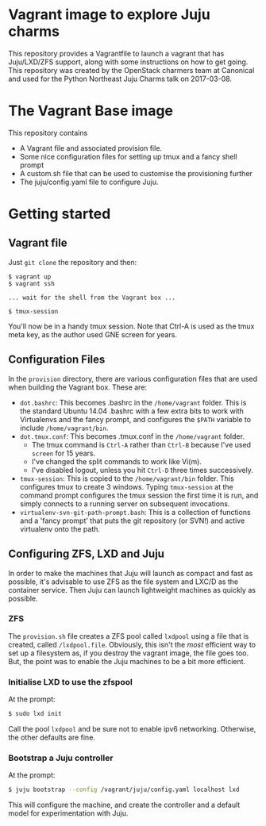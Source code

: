 # Vagrant image to explore Juju charms

This repository provides a Vagrantfile to launch a vagrant that has
Juju/LXD/ZFS support, along with some instructions on how to get going.  This
repository was created by the  OpenStack charmers team at Canonical and used
for the Python Northeast Juju Charms talk on 2017-03-08.


# The Vagrant Base image

This repository contains

* A Vagrant file and associated provision file.
* Some nice configuration files for setting up tmux and a fancy shell prompt
* A custom.sh file that can be used to customise the provisioning further
* The juju/config.yaml file to configure Juju.

# Getting started

## Vagrant file

Just `git clone` the repository and then:

```shell
$ vagrant up
$ vagrant ssh

... wait for the shell from the Vagrant box ...

$ tmux-session
```

You'll now be in a handy tmux session.  Note that Ctrl-A is used as the tmux
meta key, as the author used GNE screen for years.

## Configuration Files

In the `provision` directory, there are various configuration files that are
used when building the Vagrant box.  These are:

* `dot.bashrc`: This becomes .bashrc in the `/home/vagrant` folder.  This is
  the standard Ubuntu 14.04 .bashrc with a few extra bits to work with
  Virtualenvs and the fancy prompt, and configures the `$PATH` variable to
  include `/home/vagrant/bin`.
* `dot.tmux.conf`: This becomes .tmux.conf in the `/home/vagrant` folder.
  * The tmux command is `Ctrl-A` rather than `Ctrl-B` because I've used `screen` for 15 years.
  * I've changed the split commands to work like Vi(m).
  * I've disabled logout, unless you hit `Ctrl-D` three times successively.
* `tmux-session`: This is copied to the `/home/vagrant/bin` folder. This
  configures tmux to create 3 windows.  Typing `tmux-session` at the command
  prompt configures the tmux session the first time it is run, and simply
  connects to a running server on subsequent invocations.
* `virtualenv-svn-git-path-prompt.bash`: This is a collection of functions and
  a 'fancy prompt' that puts the git repository (or SVN!) and active virtualenv
  onto the path.

## Configuring ZFS, LXD and Juju

In order to make the machines that Juju will launch as compact and fast as
possible, it's advisable to use ZFS as the file system and LXC/D as the
container service.  Then Juju can launch lightweight machines as quickly as
possible.

### ZFS

The `provision.sh` file creates a ZFS pool called `lxdpool` using a file that
is created, called `/lxdpool.file`.  Obviously, this isn't the *most* efficient
way to set up a filesystem as, if you destroy the vagrant image, the file goes
too.  But, the point was to enable the Juju machines to be a bit more
efficient.

### Initialise LXD to use the zfspool

At the prompt:

```bash
$ sudo lxd init
```

Call the pool `lxdpool` and be sure not to enable ipv6 networking.  Otherwise,
the other defaults are fine.

### Bootstrap a Juju controller

At the prompt:

```bash
$ juju bootstrap --config /vagrant/juju/config.yaml localhost lxd
```

This will configure the machine, and create the controller and a default model
for experimentation with Juju.
